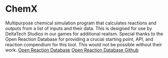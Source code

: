 # ChemX
Multipurpose chemical simulation program that calculates reactions and outputs from a list of inputs and their data.
This is designed for use by DeltaTech Studios in our games for additional realism.
Special thanks to the Open Reaction Database for providing a crucial starting point, API, and reaction compendium for this tool. This would not be possible without their work. 
[Open Reaction Database](https://open-reaction-database.org/about)
[Open Reaction Database Github](https://github.com/open-reaction-database)

